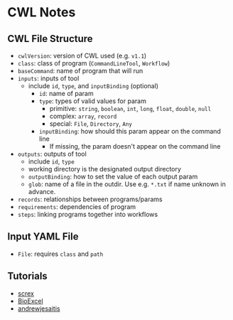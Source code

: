 # CWL Notes

## CWL File Structure

- `cwlVersion`: version of CWL used (e.g. `v1.1`)
- `class`: class of program (`CommandLineTool`, `Workflow`)
- `baseCommand`: name of program that will run
- `inputs`: inputs of tool
  - include `id`, `type`, and `inputBinding` (optional)
    - `id`: name of param
    - `type`: types of valid values for param
      - primitive: `string`, `boolean`, `int`, `long`, `float`, `double`, `null`
      - complex: `array`, `record`
      - special: `File`, `Directory`, `Any`
    - `inputBinding`: how should this param appear on the command line
      - If missing, the param doesn't appear on the command line
- `outputs`: outputs of tool
  - include `id`, `type`
  - working directory is the designated output directory
  - `outputBinding`: how to set the value of each output param
  - `glob`: name of a file in the outdir. Use e.g. `*.txt` if name unknown in advance.
- `records`: relationships between programs/params
- `requirements`: dependencies of program
- `steps`: linking programs together into workflows

## Input YAML File

- `File`: requires `class` and `path`

## Tutorials

- [screx](https://github.com/screx/cwl-tutorial)
- [BioExcel](https://www.slideshare.net/BioExcel/bioexcel-webinar-series-introduction-to-the-common-workflow-language-cwl-project)
- [andrewjesaitis](https://andrewjesaitis.com/2017/02/common-workflow-language---a-tutorial-on-making-bioinformatics-repeatable/)
